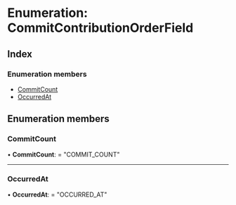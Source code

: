 
# Enumeration: CommitContributionOrderField

## Index

### Enumeration members

* [CommitCount](commitcontributionorderfield.md#commitcount)
* [OccurredAt](commitcontributionorderfield.md#occurredat)

## Enumeration members

###  CommitCount

• **CommitCount**: = "COMMIT_COUNT"

___

###  OccurredAt

• **OccurredAt**: = "OCCURRED_AT"
